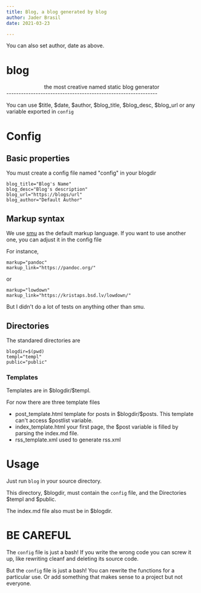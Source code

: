 ```yaml
---
title: Blog, a blog generated by blog
author: Jader Brasil
date: 2021-03-23

---
```


You can also set author, date as above.

blog
====
<center>the most creative named static blog generator</center>
--------------------------------------------------------------

You can use &#36;title, &#36;date, &#36;author, &#36;blog\_title,
&#36;blog\_desc, &#36;blog\_url
or any variable exported in `config`

Config
======
## Basic properties
You must create a config file named "config" in your blogdir

	blog_title="Blog's Name"
	blog_desc="Blog's description"
	blog_url="https://blogs/url"
	blog_author="Default Author"

## Markup syntax
We use [smu](https://github.com/Gottox/smu) as the default markup language.
If you want to use another one,
you can adjust it in the config file

For instance,

	markup="pandoc"
	markup_link="https://pandoc.org/"

or

	markup="lowdown"
	markup_link="https://kristaps.bsd.lv/lowdown/"

But I didn't do a lot of tests on anything other than smu.

## Directories
The standared directories are

	blogdir=$(pwd)
	templ="templ"
	public="public"

### Templates
Templates are in &#36;blogdir/&#36;templ.

For now there are three template files
- post_template.html
template for posts in &#36;blogdir/&#36;posts. This template can't access &#36;postlist variable.
- index_template.html
your first page, the &#36;post variable is filled by parsing the index.md file.
- rss_template.xml
used to generate rss.xml

Usage
=====
Just run `blog` in your source directory.

This directory, &#36;blogdir, must contain the `config` file, and the Directories
&#36;templ and &#36;public.

The index.md file also must be in &#36;blogdir.

BE CAREFUL
==========
The `config` file is just a bash!
If you write the wrong code you can screw it up,
like rewriting cleanf and deleting its source code.

But the `config` file is just a bash!
You can rewrite the functions for a particular use.
Or add something that makes sense to a project but not everyone.
